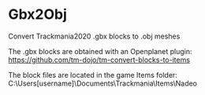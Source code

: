 # Gbx2Obj
Convert Trackmania2020 .gbx blocks to .obj meshes

The .gbx blocks are obtained with an Openplanet plugin: https://github.com/tm-dojo/tm-convert-blocks-to-items

The block files are located in the game Items folder: C:\Users\[username]\Documents\Trackmania\Items\Nadeo
